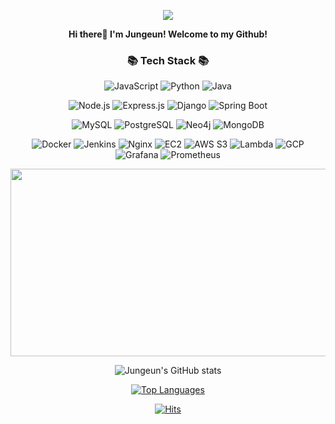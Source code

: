 <p align='center'>
    <img src="https://capsule-render.vercel.app/api?type=waving&color=auto&height=300&section=header&text=Jungeun's%20Github&fontSize=90&animation=fadeIn&fontAlignY=38&desc=Backend%20Engineer&descAlignY=51&descAlign=70"/>
</p>

<p align="center">
    <b>Hi there👋 I'm Jungeun! Welcome to my Github!</b>
</p>

<h3 align="center">📚 Tech Stack 📚</h3>

<p align="center">
    <img src="https://img.shields.io/badge/JavaScript-F7DF1E?style=for-the-badge&logo=javascript&logoColor=black" alt="JavaScript"/>
    <img src="https://img.shields.io/badge/Python-3776AB?style=for-the-badge&logo=python&logoColor=white" alt="Python"/>
    <img src="https://img.shields.io/badge/Java-007396?style=for-the-badge&logo=java&logoColor=white" alt="Java"/>
</p>

<p align="center">
    <img src="https://img.shields.io/badge/Node.js-339933?style=for-the-badge&logo=nodedotjs&logoColor=white" alt="Node.js"/>
    <img src="https://img.shields.io/badge/Express.js-000000?style=for-the-badge&logo=express&logoColor=white" alt="Express.js"/>
    <img src="https://img.shields.io/badge/Django-092E20?style=for-the-badge&logo=django&logoColor=white" alt="Django"/>
    <img src="https://img.shields.io/badge/Spring%20Boot-6DB33F?style=for-the-badge&logo=spring-boot&logoColor=white" alt="Spring Boot"/>
</p>

<p align="center">
    <img src="https://img.shields.io/badge/MySQL-4479A1?style=for-the-badge&logo=mysql&logoColor=white" alt="MySQL"/>
    <img src="https://img.shields.io/badge/PostgreSQL-336791?style=for-the-badge&logo=postgresql&logoColor=white" alt="PostgreSQL"/>
    <img src="https://img.shields.io/badge/Neo4j-008CC1?style=for-the-badge&logo=neo4j&logoColor=white" alt="Neo4j"/>
    <img src="https://img.shields.io/badge/MongoDB-47A248?style=for-the-badge&logo=mongodb&logoColor=white" alt="MongoDB"/>
</p>

<p align="center">
    <img src="https://img.shields.io/badge/Docker-2496ED?style=for-the-badge&logo=docker&logoColor=white" alt="Docker"/>
    <img src="https://img.shields.io/badge/Jenkins-D24939?style=for-the-badge&logo=jenkins&logoColor=white" alt="Jenkins"/>
    <img src="https://img.shields.io/badge/Nginx-009639?style=for-the-badge&logo=nginx&logoColor=white" alt="Nginx"/>
    <img src="https://img.shields.io/badge/Amazon%20EC2-FF9900?style=for-the-badge&logo=amazon-ec2&logoColor=white" alt="EC2"/>
    <img src="https://img.shields.io/badge/Amazon%20S3-569A31?style=for-the-badge&logo=amazon-s3&logoColor=white" alt="AWS S3"/>
    <img src="https://img.shields.io/badge/AWS%20Lambda-FF9900?style=for-the-badge&logo=aws-lambda&logoColor=white" alt="Lambda"/>
    <img src="https://img.shields.io/badge/Google%20Cloud-4285F4?style=for-the-badge&logo=google-cloud&logoColor=white" alt="GCP"/>
    <img src="https://img.shields.io/badge/Grafana-F46800?style=for-the-badge&logo=grafana&logoColor=white" alt="Grafana"/>
    <img src="https://img.shields.io/badge/Prometheus-E6522C?style=for-the-badge&logo=prometheus&logoColor=white" alt="Prometheus"/>
</p>

<p align="center">
  <a href="https://github.com/devxb/gitanimals">
    <img
      src="https://render.gitanimals.org/farms/jungeunyooon"
      width="600"
      height="300"
    />
  </a>
</p>



<p align="center">
    <img src="https://github-readme-stats.vercel.app/api?username=jungeunyooon&show_icons=true&theme=radical" alt="Jungeun's GitHub stats"/>
</p>

<p align="center">
    <a href="https://github.com/jungeunyooon">
        <img src="https://github-readme-stats.vercel.app/api/top-langs/?username=jungeunyooon&layout=donut" alt="Top Languages"/>
    </a>
</p>

<div align="center">

[![Hits](https://hits.seeyoufarm.com/api/count/incr/badge.svg?url=https%3A%2F%2Fgithub.com%2Fjungeunyoon%2F&count_bg=%232AB4E5D6&title_bg=%23555555&icon=&icon_color=%23E7E7E7&title=views&edge_flat=false)](https://hits.seeyoufarm.com)

</div>

